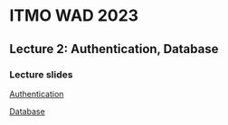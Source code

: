 # ITMO WAD 2023
## Lecture 2: Authentication, Database

### Lecture slides

[Authentication](L2.1.%20Authentication.pdf)

[Database](L2.2.%20Database.pdf)